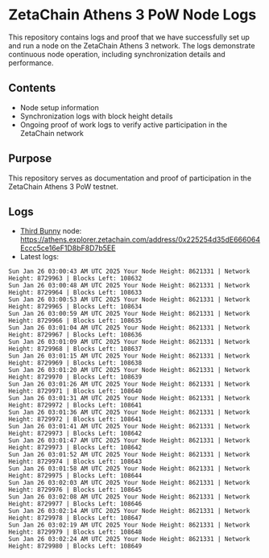 # ZetaChain Athens 3 PoW Node Logs
This repository contains logs and proof that we have successfully set up and run a node on the ZetaChain Athens 3 network. The logs demonstrate continuous node operation, including synchronization details and performance.

## Contents
- Node setup information
- Synchronization logs with block height details
- Ongoing proof of work logs to verify active participation in the ZetaChain network

## Purpose
This repository serves as documentation and proof of participation in the ZetaChain Athens 3 PoW testnet.

## Logs

- [Third Bunny](https://thirdbunny.xyz/) node: https://athens.explorer.zetachain.com/address/0x225254d35dE666064Eccc5ce16eF1D8bF8D7b5EE
- Latest logs:
```
Sun Jan 26 03:00:43 AM UTC 2025 Your Node Height: 8621331 | Network Height: 8729963 | Blocks Left: 108632
Sun Jan 26 03:00:48 AM UTC 2025 Your Node Height: 8621331 | Network Height: 8729964 | Blocks Left: 108633
Sun Jan 26 03:00:53 AM UTC 2025 Your Node Height: 8621331 | Network Height: 8729965 | Blocks Left: 108634
Sun Jan 26 03:00:59 AM UTC 2025 Your Node Height: 8621331 | Network Height: 8729966 | Blocks Left: 108635
Sun Jan 26 03:01:04 AM UTC 2025 Your Node Height: 8621331 | Network Height: 8729967 | Blocks Left: 108636
Sun Jan 26 03:01:09 AM UTC 2025 Your Node Height: 8621331 | Network Height: 8729968 | Blocks Left: 108637
Sun Jan 26 03:01:15 AM UTC 2025 Your Node Height: 8621331 | Network Height: 8729969 | Blocks Left: 108638
Sun Jan 26 03:01:20 AM UTC 2025 Your Node Height: 8621331 | Network Height: 8729970 | Blocks Left: 108639
Sun Jan 26 03:01:26 AM UTC 2025 Your Node Height: 8621331 | Network Height: 8729971 | Blocks Left: 108640
Sun Jan 26 03:01:31 AM UTC 2025 Your Node Height: 8621331 | Network Height: 8729972 | Blocks Left: 108641
Sun Jan 26 03:01:36 AM UTC 2025 Your Node Height: 8621331 | Network Height: 8729972 | Blocks Left: 108641
Sun Jan 26 03:01:41 AM UTC 2025 Your Node Height: 8621331 | Network Height: 8729973 | Blocks Left: 108642
Sun Jan 26 03:01:47 AM UTC 2025 Your Node Height: 8621331 | Network Height: 8729973 | Blocks Left: 108642
Sun Jan 26 03:01:52 AM UTC 2025 Your Node Height: 8621331 | Network Height: 8729974 | Blocks Left: 108643
Sun Jan 26 03:01:58 AM UTC 2025 Your Node Height: 8621331 | Network Height: 8729975 | Blocks Left: 108644
Sun Jan 26 03:02:03 AM UTC 2025 Your Node Height: 8621331 | Network Height: 8729976 | Blocks Left: 108645
Sun Jan 26 03:02:08 AM UTC 2025 Your Node Height: 8621331 | Network Height: 8729977 | Blocks Left: 108646
Sun Jan 26 03:02:14 AM UTC 2025 Your Node Height: 8621331 | Network Height: 8729978 | Blocks Left: 108647
Sun Jan 26 03:02:19 AM UTC 2025 Your Node Height: 8621331 | Network Height: 8729979 | Blocks Left: 108648
Sun Jan 26 03:02:24 AM UTC 2025 Your Node Height: 8621331 | Network Height: 8729980 | Blocks Left: 108649
```
